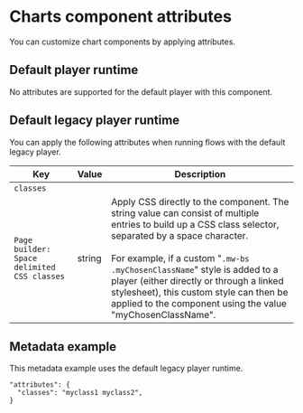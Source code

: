 # Charts component attributes 

<head>
  <meta name="guidename" content="Flow"/>
  <meta name="context" content="GUID-79757180-0dbc-41cc-9aca-5872b0542ec0"/>
</head>

You can customize chart components by applying attributes.
## Default player runtime 
No attributes are supported for the default player with this component.

## Default legacy player runtime 
You can apply the following attributes when running flows with the default legacy player.

| Key      | Value   | Description |
|----------|---------|-------------|
| `classes` 
`Page builder: Space delimited CSS classes`| string  |  Apply CSS directly to the component. The string value can consist of multiple entries to build up a CSS class selector, separated by a space character.<br/><br/>For example, if a custom "`.mw-bs .myChosenClassName`" style is added to a player (either directly or through a linked stylesheet), this custom style can then be applied to the component using the value "myChosenClassName". |

## Metadata example

This metadata example uses the default legacy player runtime.

```
"attributes": {
  "classes": "myclass1 myclass2",
}
```